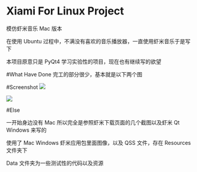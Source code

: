 Xiami For Linux Project
=======================
模仿虾米音乐 Mac 版本

在使用 Ubuntu 过程中，不满没有喜欢的音乐播放器，一直使用虾米音乐于是写下

本项目原意只是 PyQt4 学习实验性的项目，现在也有继续写的欲望

#What Have Done
完工的部分很少，基本就是以下两个图

#Screenshot
![](https://github.com/harry159821/XiamiForLinuxProject/raw/master/Shot.png)

![](https://github.com/harry159821/XiamiForLinuxProject/raw/master/Shot2.png)

#Else

一开始身边没有 Mac 所以完全是参照虾米下载页面的几个截图以及虾米 Qt Windows 来写的

使用了 Mac Windows 虾米应用包里面图像，以及 QSS 文件，存在 Resources 文件夹下

Data 文件夹为一些测试性的代码以及资源

